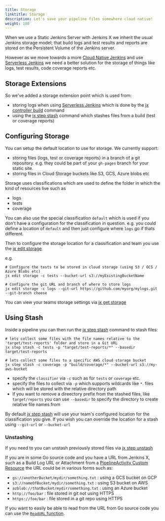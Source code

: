 ```yaml
---
title: Storage
linktitle: Storage
description: Let's save your pipeline files somewhere cloud native!
weight: 180
---
```


When we use a Static Jenkins Server with Jenkins X we inherit the usual Jenkins storage model; that build logs and test results and reports are stored on the Persistent Volume of the Jenkins server.

However as we move towards a more [Cloud Native Jenkins](/news/changes-november-26-2018/) and use [Serverless Jenkins](/news/serverless-jenkins/) we need a better solution for the storage of things like logs, test results, code coverage reports etc.

## Storage Extensions

So we've added a storage extension point which is used from:

* storing logs when using [Serverless Jenkins](/news/serverless-jenkins/) which is done by the [jx controller build](/commands/jx_controller_build/) command
* using the [jx step stash](/commands/jx_step_stash/) command which stashes files from a build (test or coverage reports)


## Configuring Storage

You can setup the default location to use for storage. We currently support: 

* storing files (logs, test or coverage reports) in a branch of a git repository. e.g. they could be part of your `gh-pages` branch for your static site.
* storing files in Cloud Storage buckets like S3, GCS, Azure blobs etc

Storage uses classifications which are used to define the folder in which the kind of resources live such as 

* logs
* tests
* coverage

You can also use the special classification `default` which is used if you don't have a configuration for the classification in question. e.g. you could define a location of `default` and then just configure where `logs` go if thats different.

Then to configure the storage location for a classification and team you use the [jx edit storage](/commands/jx_edit_storage/)

e.g.

```shell 
# Configure the tests to be stored in cloud storage (using S3 / GCS / Azure Blobs etc)
jx edit storage -c tests --bucket-url s3://myExistingBucketName
  
# Configure the git URL and branch of where to store logs
jx edit storage -c logs --git-url https://github.com/myorg/mylogs.git --git-branch cheese
```

You can view your teams storage settings via [jx get storage](/commands/jx_get_storage/)
   

## Using Stash

Inside a pipeline you can then run the [jx step stash](/commands/jx_step_stash/) command to stash files:

```shell 
# lets collect some files with the file names relative to the 'target/test-reports' folder and store in a Git URL
jx step stash -c tests -p "target/test-reports/*" --basedir target/test-reports 

# lets collect some files to a specific AWS cloud storage bucket
jx step stash -c coverage -p "build/coverage/*" --bucket-url s3://my-aws-bucket
```

* specify the `classifier` via `-c` such as for `tests` or `coverage` etc. 
* specify the files to collect via `-p` which supports wildcards like `*`. files which will be stored with the relative directory path
* if you want to remove a direectory prefix from the stashed files, like `target/reports` you can use `--basedir` to specify the directory to create relative file names from

By default [jx step stash](/commands/jx_step_stash/) will use your team's configured location for the classification you give. If you wish you can override the location for a stash using `--git-url` or `--bucket-url`

### Unstashing

If you need to you can unstash previously stored files via [jx step unstash](/commands/jx_step_unstash/)

If you are in some Go source code and you have a URL from Jenkins X, such as a Build Log URL or Attachment from a [PipelineActivity Custom Resource](/docs/contributing/components/custom-resources/) the URL could be in various forms such as:

  * `gs://anotherBucket/mydir/something.txt` : using a GCS bucket on GCP
  * `s3://nameOfBucket/mydir/something.txt` : using S3 bucket on AWS
  * `azblob://thatBucket/mydir/something.txt` : using an Azure bucket
  * `http://foo/bar` : file stored in git not using HTTPS
  * `https://foo/bar` : file stored in a git repo using HTTPS
   

If you want to easily be able to read from the URL from Go source code you can use the [`ReadURL` function](https://github.com/jenkins-x/jx/blob/e5a7943dc0c3d79c27f30aea73235f18b3f5dcff/pkg/cloud/buckets/buckets.go#L44-L45).
